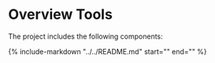 # Overview Tools

The project includes the following components:

{%
    include-markdown "../../README.md"
    start="<!--docs-ref-index-3-start-->"
    end="<!--docs-ref-index-3-end-->"
%}
